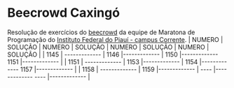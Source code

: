 # Beecrowd Caxingó
Resolução de exercícios do [beecrowd](https://www.beecrowd.com.br/) da equipe de Maratona de Programação do [Instituto Federal do Piauí - campus Corrente](https://www.instagram.com/ifpicorrente).
| NUMERO  | SOLUÇÃO | NUMERO  | SOLUÇÃO | NUMERO  | SOLUÇÃO | NUMERO  | SOLUÇÃO |
| 1145 | ------------- | 1146 |------------- | 1150 |------------- 1151 |------------- |
| 1151 | ------------- | 1153 |------------- | 1154 |------------- 1157 |------------- |
| 1158 | ------------- | 1159 |------------- | ---- |------------- ---- |------------- |

